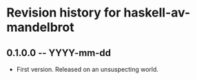 # Revision history for haskell-av-mandelbrot

## 0.1.0.0  -- YYYY-mm-dd

* First version. Released on an unsuspecting world.
